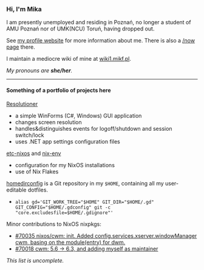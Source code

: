 ### Hi, I'm Mika

I am presently unemployed and residing in Poznań, no longer a student of AMU Poznań nor of UMK(NCU) Toruń, having dropped out.
        
See [my profile website](https://a.mikf.pl) for more information about me. There is also a [/now page](https://a.mikf.pl/now) there.

I maintain a mediocre wiki of mine at [wiki1.mikf.pl](https://wiki1.mikf.pl).

*My pronouns are __she/her__.*

-----

#### Something of a portfolio of projects here

[Resolutioner](https://github.com/mkf/Resolutioner)
 * a simple WinForms (C#, Windows) GUI application
 * changes screen resolution
 * handles&distinguishes events for logoff/shutdown and session switch/lock
 * uses .NET app settings configuration files

[etc-nixos](https://github.com/mkf/etc-nixos) and [nix-env](https://github.com/mkf/nix-env)
 * configuration for my NixOS installations
 * use of Nix Flakes

[homedirconfig](https://github.com/homedirconfig) is a Git repository in my `$HOME`, containing all my user-editable dotfiles.
 * `alias gd='GIT_WORK_TREE="$HOME" GIT_DIR="$HOME/.gd" GIT_CONFIG="$HOME/.gdconfig" git -c "core.excludesfile=$HOME/.gdignore"'`

Minor contributions to NixOS nixpkgs:
 * [\#70035 nixos/cwm: init. Added config.services.xserver.windowManager cwm, basing on the module(entry) for dwm.](https://github.com/NixOS/nixpkgs/pull/70035)
 * [\#70018 cwm: 5.6 -> 6.3, and adding myself as maintainer](https://github.com/NixOS/nixpkgs/pull/70018)

*This list is uncomplete.*

<!--
**mkf/mkf** is a ✨ _special_ ✨ repository because its `README.md` (this file) appears on your GitHub profile.

Here are some ideas to get you started:

- 🔭 I’m currently working on ...
- 🌱 I’m currently learning ...
- 👯 I’m looking to collaborate on ...
- 🤔 I’m looking for help with ...
- 💬 Ask me about ...
- 📫 How to reach me: ...
- 😄 Pronouns: ...
- ⚡ Fun fact: ...
-->
